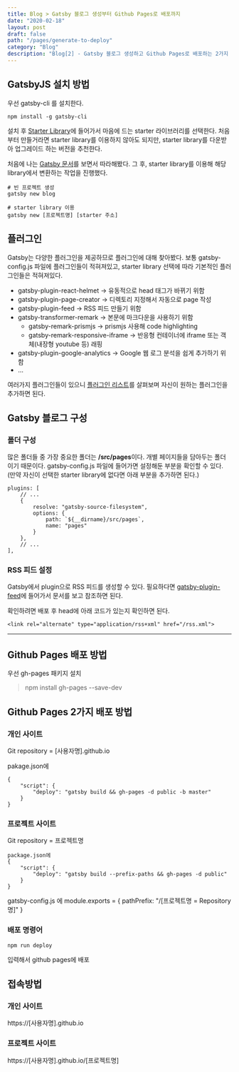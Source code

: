 ```yaml
---
title: Blog > Gatsby 블로그 생성부터 Github Pages로 배포까지
date: "2020-02-18"
layout: post
draft: false
path: "/pages/generate-to-deploy"
category: "Blog"
description: "Blog[2] - Gatsby 블로그 생성하고 Github Pages로 배포하는 2가지 방법"
---
```


## GatsbyJS 설치 방법
우선 gatsby-cli 를 설치한다.
```
npm install -g gatsby-cli
```

설치 후 [Starter Library](https://www.gatsbyjs.org/starters/?v=2)에 들어가서 마음에 드는 starter 라이브러리를 선택한다.
처음부터 만들거라면 starter library를 이용하지 않아도 되지만, starter library를 다운받아 업그레이드 하는 버전을 추천한다.

처음에 나는 [Gatsby 문서](https://www.gatsbyjs.org/docs/quick-start/)를 보면서 따라해봤다.
그 후, starter library를 이용해 해당 library에서 변환하는 작업을 진행했다.

```
# 빈 프로젝트 생성
gatsby new blog

# starter library 이용
gatsby new [프로젝트명] [starter 주소]
```

## 플러그인
Gatsby는 다양한 플러그인을 제공하므로 플러그인에 대해 찾아봤다.
보통 gatsby-config.js 파일에 플러그인들이 적혀져있고, starter library 선택에 따라 기본적인 플러그인들은 적혀져있다.

* gatsby-plugin-react-helmet -> 유동적으로 head 태그가 바뀌기 위함
* gatsby-plugin-page-creator -> 디렉토리 지정해서 자동으로 page 작성
* gatsby-plugin-feed -> RSS 피드 만들기 위함
* gatsby-transformer-remark -> 본문에 마크다운을 사용하기 위함
    * gatsby-remark-prismjs -> prismjs 사용해 code highlighting
    * gatsby-remark-responsive-iframe -> 반응형 컨테이너에 iframe 또는 객체(내장형 youtube 등) 래핑
* gatsby-plugin-google-analytics -> Google 웹 로그 분석을 쉽게 추가하기 위함
* ...

여러가지 플러그인들이 있으니 [플러그인 리스트](https://www.gatsbyjs.org/plugins/)를 살펴보며 자신이 원하는 플러그인을 추가하면 된다.


## Gatsby 블로그 구성
### 폴더 구성
많은 폴더들 중 가장 중요한 폴더는 **/src/pages**이다.
개별 페이지들을 담아두는 폴더이기 때문이다.
gatsby-config.js 파일에 들어가면 설정해둔 부분을 확인할 수 있다.
(만약 자신이 선택한 starter library에 없다면 아래 부분을 추가하면 된다.)

```
plugins: [
    // ...
    {
        resolve: "gatsby-source-filesystem",
        options: {
            path: `${__dirname}/src/pages`,
            name: "pages"
        }
    },
    // ...
],
```

### RSS 피드 설정
Gatsby에서 plugin으로 RSS 피드를 생성할 수 있다.
필요하다면 [gatsby-plugin-feed](https://www.gatsbyjs.org/packages/gatsby-plugin-feed/?=gatsby-plugin-feed)에 들어가서 문서를 보고 참조하면 된다.

확인하려면 배포 후 head에 아래 코드가 있는지 확인하면 된다.
```
<link rel="alternate" type="application/rss+xml" href="/rss.xml">
```

---

## Github Pages 배포 방법
우선 gh-pages 패키지 설치
> npm install gh-pages --save-dev


## Github Pages 2가지 배포 방법
### 개인 사이트
Git repository = [사용자명].github.io

pakage.json에
```
{
    "script": {
        "deploy": "gatsby build && gh-pages -d public -b master"
    }
}
```

### 프로젝트 사이트
Git repository = 프로젝트명

```
package.json에
{
    "script": {
        "deploy": "gatsby build --prefix-paths && gh-pages -d public"
    }
}
```

gatsby-config.js 에
module.exports = {
    pathPrefix: "/[프로젝트명 = Repository명]"
}

### 배포 명령어
```
npm run deploy
```

입력해서 github pages에 배포


## 접속방법
### 개인 사이트
https://[사용자명].github.io

### 프로젝트 사이트
https://[사용자명].github.io/[프로젝트명]
